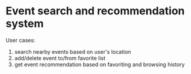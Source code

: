 # Event search and recommendation system

User cases:
1. search nearby events based on user's location
2. add/delete event to/from favorite list
3. get event recommendation based on favoriting and browsing history
